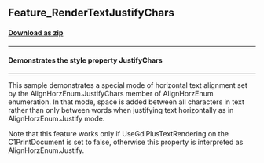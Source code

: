 ## Feature_RenderTextJustifyChars
#### [Download as zip](https://minhaskamal.github.io/DownGit/#/home?url=https://github.com/GrapeCity/ComponentOne-WinForms-Samples/tree/master/NetFramework\Reports\C1Preview\CS\Feature_RenderTextJustifyChars)
____
#### Demonstrates the style property JustifyChars
____
This sample demonstrates a special mode of horizontal text alignment set by the AlignHorzEnum.JustifyChars member of AlignHorzEnum enumeration. In that mode, space is added between all characters in text rather than only between words when justifying text horizontally as in AlignHorzEnum.Justify mode. 

Note that this feature works only if UseGdiPlusTextRendering on the C1PrintDocument is set to false, otherwise this property is interpreted as AlignHorzEnum.Justify. 